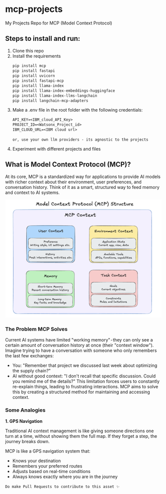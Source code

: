 # mcp-projects

My Projects Repo for MCP (Model Context Protocol)

## Steps to install and run:

1. Clone this repo
2. Install the requirements
    ```
    pip install mcp
    pip install fastapi
    pip install uvicorn
    pip install fastapi-mcp
    pip install llama-index
    pip install llama-index-embeddings-huggingface
    pip install llama-index-llms-langchain
    pip install langchain-mcp-adapters
    ```
3. Make a .env file in the root folder with the following credentials:
    ```
    API_KEY=<IBM_cloud_API_Key>
    PROJECT_ID=<Watsonx_Project_id>
    IBM_CLOUD_URL=<IBM cloud url>

    or, use your own llm providers - its agnostic to the projects
    ```
4. Experiment with different projects and files


## What is Model Context Protocol (MCP)?
At its core, MCP is a standardized way for applications to provide AI models with richer context about their environment, user preferences, and conversation history. Think of it as a smart, structured way to feed memory and context to AI systems.

![MCP Structure](./data/mcp%20structure.png)

### The Problem MCP Solves
Current AI systems have limited "working memory" - they can only see a certain amount of conversation history at once (their "context window"). Imagine trying to have a conversation with someone who only remembers the last few exchanges:
- You: "Remember that project we discussed last week about optimizing the supply chain?"
- AI without good context: "I don't recall that specific discussion. Could you remind me of the details?"
This limitation forces users to constantly re-explain things, leading to frustrating interactions. MCP aims to solve this by creating a structured method for maintaining and accessing context.

### Some Analogies
**1. GPS Navigation**

Traditional AI context management is like giving someone directions one turn at a time, without showing them the full map. If they forget a step, the journey breaks down.
  
MCP is like a GPS navigation system that:
- Knows your destination
- Remembers your preferred routes
- Adjusts based on real-time conditions
- Always knows exactly where you are in the journey


`Do make Pull Requests to contribute to this asset ✨`
